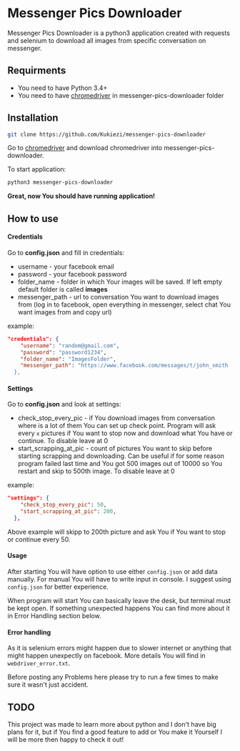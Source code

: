 # Messenger Pics Downloader

Messenger Pics Downloader is a python3 application created with requests and selenium to download all images from specific conversation on messenger.

## Requirments

* You need to have Python 3.4+
* You need to have [chromedriver] in messenger-pics-downloader folder

## Installation

```sh
git clone https://github.com/Kukiezi/messenger-pics-downloader
```
Go to [chromedriver] and download chromedriver into messenger-pics-downloader. 

To start application:

```sh
python3 messenger-pics-downloader
```
<b>Great, now You should have running application!</b>

## How to use

#### Credentials

Go to <b>config.json</b> and fill in credentials:

  - username - your facebook email
  - password - your facebook password
  - folder_name - folder in which Your images will be saved. If left empty default folder is called <b>images</b>
  - messenger_path - url to conversation You want to download images from (log in to facebook, open everything in messenger, select chat You want images from and copy url)

example:

```json
"credentials": {
    "username": "random@gmail.com",
    "password": "password1234",
    "folder_name": "ImagesFolder",
    "messenger_path": "https://www.facebook.com/messages/t/john_smith
  },
```

#### Settings

Go to <b>config.json</b> and look at settings:

  - check_stop_every_pic - if You download images from conversation where is a lot of them You can set up check point. Program will ask every `x` pictures if You want to stop now and download what You have or continue. To disable leave at 0
  - start_scrapping_at_pic - count of pictures You want to skip before starting scrapping and downloading. Can be useful if for some reason program failed last time and You got 500 images out of 10000 so You restart and skip to 500th image. To disable leave at 0


example:

```json
"settings": {
    "check_stop_every_pic": 50,
    "start_scrapping_at_pic": 200,
  },
```
Above example will skipp to 200th picture and ask You if You want to stop or continue every 50.

#### Usage

After starting You will have option to use either `config.json` or add data manually. For manual You will have to write input in console. I suggest using `config.json` for better experience.

When program will start You can basically leave the desk, but terminal must be kept open. If something unexpected happens You can find more about it in Error Handling section below.

#### Error handling

As it is selenium errors might happen due to slower internet or anything that might happen unexpectly on facebook. More details You will find in `webdriver_error.txt`. 

Before posting any Problems here please try to run a few times to make sure it wasn't just accident.

## TODO

This project was made to learn more about python and I don't have big plans for it, but if You find a good feature to add or You make it Yourself I will be more then happy to check it out!

   [chromedriver]: <https://sites.google.com/a/chromium.org/chromedriver/>

